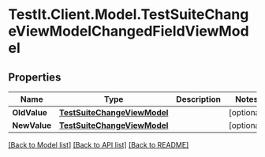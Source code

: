# TestIt.Client.Model.TestSuiteChangeViewModelChangedFieldViewModel

## Properties

Name | Type | Description | Notes
------------ | ------------- | ------------- | -------------
**OldValue** | [**TestSuiteChangeViewModel**](TestSuiteChangeViewModel.md) |  | [optional] 
**NewValue** | [**TestSuiteChangeViewModel**](TestSuiteChangeViewModel.md) |  | [optional] 

[[Back to Model list]](../README.md#documentation-for-models) [[Back to API list]](../README.md#documentation-for-api-endpoints) [[Back to README]](../README.md)

